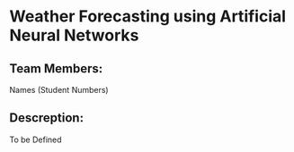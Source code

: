 # Weather Forecasting using Artificial Neural Networks

## Team Members:
Names (Student Numbers)

## Descreption:
To be Defined
